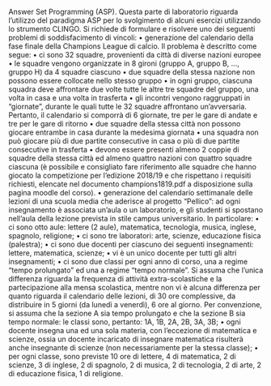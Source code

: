 Answer Set Programming (ASP). Questa parte di laboratorio riguarda
l’utilizzo del paradigma ASP per lo svolgimento di alcuni esercizi
utilizzando lo strumento CLINGO. Si richiede di formulare e risolvere uno
dei seguenti problemi di soddisfacimento di vincoli:
• generazione del calendario della fase finale della Champions
League di calcio. Il problema è descritto come segue:
• ci sono 32 squadre, provenienti da città di diverse
nazioni europee
• le squadre vengono organizzate in 8 gironi (gruppo A,
gruppo B, …, gruppo H) da 4 squadre ciascuno
• due squadre della stessa nazione non possono essere
collocate nello stesso gruppo
• in ogni gruppo, ciascuna squadra deve affrontare due
volte tutte le altre tre squadre del gruppo, una volta in
casa e una volta in trasferta
• gli incontri vengono raggruppati in “giornate”, durante le
quali tutte le 32 squadre affrontano un’avversaria.
Pertanto, il calendario si comporrà di 6 giornate, tre per
le gare di andate e tre per le gare di ritorno
• due squadre della stessa città non possono giocare
entrambe in casa durante la medesima giornata
• una squadra non può giocare più di due partite
consecutive in casa o più di due partite consecutive in
trasferta
• devono essere presenti almeno 2 coppie di squadre
della stessa città ed almeno quattro nazioni con quattro
squadre ciascuna (è possibile e consigliato fare
riferimento alle squadre che hanno giocato la
competizione per l’edizione 2018/19 e che rispettano i
requisiti richiesti, elencate nel documento
champions1819.pdf a disposizione sulla pagina moodle
del corso).
• generazione del calendario settimanale delle lezioni di una
scuola media che aderisce al progetto “Pellico”: ad ogni
insegnamento è associata un’aula o un laboratorio, e gli
studenti si spostano nell’aula della lezione prevista in stile
campus universitario. In particolare:
• ci sono otto aule: lettere (2 aule), matematica,
tecnologia, musica, inglese, spagnolo, religione;
• ci sono tre laboratori: arte, scienze, educazione fisica
(palestra);
• ci sono due docenti per ciascuno dei seguenti
insegnamenti: lettere, matematica, scienze;
• vi è un unico docente per tutti gli altri insegnamenti;
• ci sono due classi per ogni anno di corso, una a regime
“tempo prolungato” ed una a regime “tempo normale”. Si
assuma che l’unica differenza riguarda la frequenza di
attività extra-scolastiche e la partecipazione alla mensa
scolastica, mentre non vi è alcuna differenza per quanto
riguarda il calendario delle lezioni, di 30 ore
complessive, da distribuire in 5 giorni (da lunedì a
venerdì), 6 ore al giorno. Per convenzione, si assuma
che la sezione A sia tempo prolungato e che la sezione
B sia tempo normale: le classi sono, pertanto: 1A, 1B,
2A, 2B, 3A, 3B;
• ogni docente insegna una ed una sola materia, con
l’eccezione di matematica e scienze, ossia un docente 
incaricato di insegnare matematica risulterà anche
insegnante di scienze (non necessariamente per la
stessa classe);
• per ogni classe, sono previste 10 ore di lettere, 4 di
matematica, 2 di scienze, 3 di inglese, 2 di spagnolo, 2
di musica, 2 di tecnologia, 2 di arte, 2 di educazione
fisica, 1 di religione.
